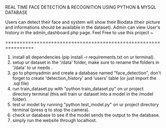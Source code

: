 REAL TIME FACE DETECTION & RECOGNITION USING PYTHON & MYSQL DATABASE

Users can detect their face and system will show their Biodata (their picture and informations should be available in the dataset).
Admin can view User's history in the admin_dashboard.php page.
Feel Free to use this project ~

================================================================

1. install all dependencies (pip install -r requirements.txt on ur terminal).
2. setup ur dataset in the '/data' folder, make sure to rename the folders in '/data' to ur needs .
3. go to phpmyadmin and create a database named "face_detection", don't forget to create 'detection_history' and 'users' table (or just import the .sql file)
4. run train_dataset.py with "python train_dataset.py" on ur project directory terminal (this will train ur dataset into a model in the /model folder).
5. test ur model by running "python test_model.py" on ur project directory terminal (press q to stop the camera).
6. check ur database to see if the model sends the output to the database.
7. simply run the website through localhost.
